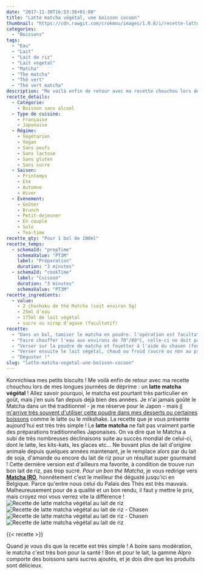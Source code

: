 ```yaml
---
date: "2017-11-30T16:53:36+01:00"
title: "Latte matcha végétal, une boisson cocoon"
thumbnail: "https://cdn.rawgit.com/crokmou/images/1.0.8/i/recette-latte-matcha-vegetal-vegan-crokmou-blog-belge-cuisine-voyage-07.jpg"
categories:
  - "Boissons"
tags:
  - "Eau"
  - "Lait"
  - "Lait de riz"
  - "Lait vegetal"
  - "Matcha"
  - "The matcha"
  - "Thé vert"
  - "Thé vert matcha"
description: "Me voilà enfin de retour avec ma recette chouchou lors de mes longues journées de déprime : un **latte matcha végétal** !"
recette_details:
  - Catégorie:
    - Boisson sans alcool
  - Type de cuisine:
    - Française
    - Japonaise
  - Régime:
    - Végétarien
    - Vegan
    - Sans oeufs
    - Sans lactose
    - Sans gluten
    - Sans sucre
  - Saison:
    - Printemps
    - Été
    - Automne
    - Hiver
  - Évènement:
    - Goûter
    - Brunch
    - Petit-dejeuner
    - En couple
    - Solo
    - Tea-time
recette_qty: "Pour 1 bol de 200ml"
recette_temps:
  - schemaId: "prepTime"
    schemaValue: "PT3M"
    label: "Préparation"
    duration: "3 minutes"
  - schemaId: "cookTime"
    label: "Cuisson"
    duration: "3 minutes"
    schemaValue: "PT3M"
recette_ingredients:
  - value:
    - 2 chashaku de thé Matcha (soit environ 5g)
    - 25ml d'eau
    - 175ml de lait végétal
    - sucre ou sirop d'agave (facultatif)
recette:
  - "Dans un bol, tamiser le matcha en poudre. l'opération est facultative mais cela donne un meilleur rendu."
  - "Faire chauffer l'eau aux environs de 70°/80°C, celle-ci ne doit pas bouillir mais être juste bien chaude."
  - "Verser sur la poudre de matcha et fouetter à l'aide du chasen (fouet traditionnel en bambou) ou d'un fouet basique. Former rapidement en formant un 'w' (la fondue c'est des '8' ici, on fait des 'w', voilà) jusqu'à ce qu'il n'y ai plus de 'grains' de thé."
  - "Verser ensuite le lait végétal, chaud ou froid (sucré ou non au préalable). Là encore si c'est un latte chaud, ne pas faire bouillir le lait, cela tuerait les propriétés du thé :)"
  - "Déguster !"
slug: "latte-matcha-vegetal-une-boisson-cocoon"
---
```


Konnichiwa mes petits biscuits ! Me voilà enfin de retour avec ma recette chouchou lors de mes longues journées de déprime : un **latte matcha végétal** ! Allez savoir pourquoi, le matcha est pourtant très particulier en goût, mais j'en suis fan depuis déjà bien des années. Je n'ai jamais goûté le Matcha dans un thé traditionnel - je me réserve pour le Japon - mais [il m'arrive très souvent d'utiliser cette poudre dans mes desserts ou certaines boissons](https://www.crokmou.com/tag/matcha) comme le latte ou le milkshake. La recette que je vous présente aujourd'hui est très très simple ! Le **latte matcha** ne fait pas vraiment partie des préparations traditionnelles Japonaises. On va dire que le Matcha a subi de très nombreuses déclinaisons suite au succès mondial de celui-ci, dont le latte, les kits-kats, les glaces etc... Ne buvant plus de lait d'origine animale depuis quelques années maintenant, je le remplace alors par du lait de soja, d'amande ou encore du lait de riz pour un résultat super gourmand ! Cette dernière version est d'ailleurs ma favorite, à condition de trouve run bon lait de riz, pas trop sucré. _Pour un bon thé Matcha_, je vous redirige vers [**Matcha IRO**](https://matcha-iro.com), honnêtement c'est le meilleur thé dégusté jusqu'ici en Belgique. Parce qu'entre nous celui du Palais des Thés est très mauvais. Malheureusement pour de a qualité et un bon rendu, il faut y mettre le prix, mais croyez moi vous verrez vite la différence ! ![Recette de latte matcha végétal au lait de riz](https://cdn.rawgit.com/crokmou/images/1.0.8/i/recette-latte-matcha-vegetal-vegan-crokmou-blog-belge-cuisine-voyage-03.jpg "Recette de latte matcha végétal au lait de riz") ![Recette de latte matcha végétal au lait de riz - Chasen](https://cdn.rawgit.com/crokmou/images/1.0.8/i/recette-latte-matcha-vegetal-vegan-crokmou-blog-belge-cuisine-voyage-05.jpg "Recette de latte matcha végétal au lait de riz") ![Recette de latte matcha végétal au lait de riz - Chasen](https://cdn.rawgit.com/crokmou/images/1.0.8/i/recette-latte-matcha-vegetal-vegan-crokmou-blog-belge-cuisine-voyage-04.jpg "Recette de latte matcha végétal au lait de riz - Chasen") ![Recette de latte matcha végétal au lait de riz](https://cdn.rawgit.com/crokmou/images/1.0.8/i/recette-latte-matcha-vegetal-vegan-crokmou-blog-belge-cuisine-voyage-06.jpg "Recette de latte matcha végétal au lait de riz")

{{< recette >}}

Quand je vous dis que la recette est très simple ! A boire sans modération, le matcha c'est très bon pour la santé ! Bon et pour le lait, la gamme Alpro comporte des boissons sans sucres ajoutés, et je dois dire que les produits sont délicieux.
